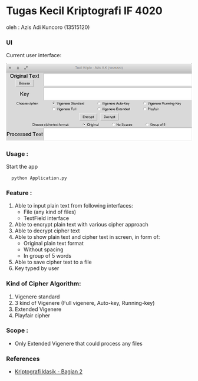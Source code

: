 # Tugas Kecil Kriptografi IF 4020

oleh : Azis Adi Kuncoro (13515120)  

### UI
Current user interface: 


![User-Interface](./ui-kripto.png)

### Usage :

Start the app


```
  python Application.py
```

### Feature :
  1. Able to input plain text from following interfaces:
      - File (any kind of files)
      - TextField interface
  2. Able to encrypt plain text with various cipher approach
  3. Able to decrypt cipher text
  4. Able to show plain text and cipher text in screen, in form of:
      - Original plain text format
      - Without spacing
      - In group of 5 words
  5. Able to save cipher text to a file
  6. Key typed by user

### Kind of Cipher Algorithm:
  1. Vigenere standard 
  2. 3 kind of Vigenere (Full vigenere, Auto-key, Running-key)
  3. Extended Vigenere
  4. Playfair cipher

### Scope :
  - Only Extended Vigenere that could process any files

### References
  - [Kriptografi klasik - Bagian 2](http://informatika.stei.itb.ac.id/~rinaldi.munir/Kriptografi/2018-2019/Kriptografi-Klasik-Bagian2(2019).pdf)
  